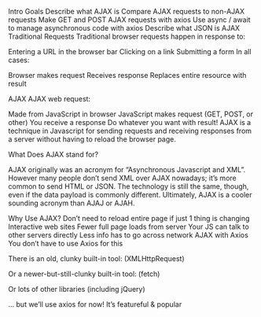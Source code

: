 Intro
Goals
Describe what AJAX is
Compare AJAX requests to non-AJAX requests
Make GET and POST AJAX requests with axios
Use async / await to manage asynchronous code with axios
Describe what JSON is
AJAX
Traditional Requests
Traditional browser requests happen in response to:

Entering a URL in the browser bar
Clicking on a link
Submitting a form
In all cases:

Browser makes request
Receives response
Replaces entire resource with result

AJAX
AJAX web request:

Made from JavaScript in browser
JavaScript makes request (GET, POST, or other)
You receive a response
Do whatever you want with result!
AJAX is a technique in Javascript for sending requests and receiving responses from a server without having to reload the browser page.

What Does AJAX stand for?

AJAX originally was an acronym for “Asynchronous Javascript and XML”. However many people don’t send XML over AJAX nowadays; it’s more common to send HTML or JSON. The technology is still the same, though, even if the data payload is commonly different. Ultimately, AJAX is a cooler sounding acronym than AJAJ or AJAH.

Why Use AJAX?
Don’t need to reload entire page if just 1 thing is changing
Interactive web sites
Fewer full page loads from server
Your JS can talk to other servers directly
Less info has to go across network
AJAX with Axios
You don’t have to use Axios for this

There is an old, clunky built-in tool: (XMLHttpRequest)

Or a newer-but-still-clunky built-in tool: (fetch)

Or lots of other libraries (including jQuery)

… but we’ll use axios for now! It’s featureful & popular
